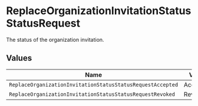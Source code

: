 # ReplaceOrganizationInvitationStatusStatusRequest

The status of the organization invitation.


## Values

| Name                                                       | Value                                                      |
| ---------------------------------------------------------- | ---------------------------------------------------------- |
| `ReplaceOrganizationInvitationStatusStatusRequestAccepted` | Accepted                                                   |
| `ReplaceOrganizationInvitationStatusStatusRequestRevoked`  | Revoked                                                    |